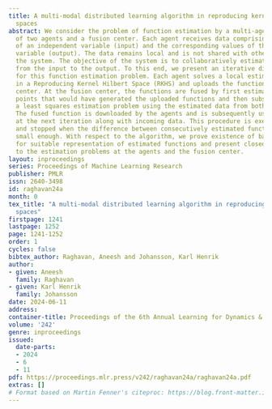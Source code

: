 ```yaml
---
title: A multi-modal distributed learning algorithm in reproducing kernel Hilbert
  spaces
abstract: We consider the problem of function estimation by a multi-agent system consisting
  of two agents and a fusion center. Each agent receives data comprising of samples
  of an independent variable (input) and the corresponding values of the dependent
  variable (output). The data remains local and is not shared with other members in
  the system. The objective of the system is to collaboratively estimate the function
  from the input to the output. To this end, we present an iterative distributed algorithm
  for this function estimation problem. Each agent solves a local estimation problem
  in a Reproducing Kernel Hilbert Space (RKHS) and uploads the function to the fusion
  center. At the fusion center, the functions are fused by first estimating the data
  points that would have generated the uploaded functions and then subsequently solving
  a least squares estimation problem using the estimated data from both functions.
  The fused function is downloaded by the agents and is subsequently used for estimation
  at the next iteration along with incoming data. This procedure is executed sequentially
  and stopped when the difference between consecutively estimated functions becomes
  small enough. With respect to the algorithm, we prove existence of basis functions
  for suitable representation of estimated functions and present closed form solutions
  to the estimation problems at the agents and the fusion center.
layout: inproceedings
series: Proceedings of Machine Learning Research
publisher: PMLR
issn: 2640-3498
id: raghavan24a
month: 0
tex_title: "A multi-modal distributed learning algorithm in reproducing kernel {H}ilbert
  spaces"
firstpage: 1241
lastpage: 1252
page: 1241-1252
order: 1
cycles: false
bibtex_author: Raghavan, Aneesh and Johansson, Karl Henrik
author:
- given: Aneesh
  family: Raghavan
- given: Karl Henrik
  family: Johansson
date: 2024-06-11
address:
container-title: Proceedings of the 6th Annual Learning for Dynamics & Control Conference
volume: '242'
genre: inproceedings
issued:
  date-parts:
  - 2024
  - 6
  - 11
pdf: https://proceedings.mlr.press/v242/raghavan24a/raghavan24a.pdf
extras: []
# Format based on Martin Fenner's citeproc: https://blog.front-matter.io/posts/citeproc-yaml-for-bibliographies/
---
```

